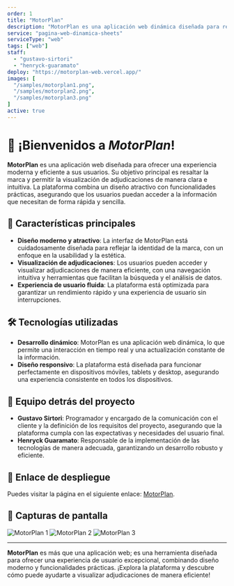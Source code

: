 ```yaml
---
order: 1
title: "MotorPlan"
description: "MotorPlan es una aplicación web dinámica diseñada para resaltar la marca y permitir a los usuarios visualizar adjudicaciones de manera intuitiva y eficiente. Esta plataforma combina diseño moderno con funcionalidades prácticas, garantizando una experiencia de usuario fluida y atractiva."
service: "pagina-web-dinamica-sheets"
serviceType: "web"
tags: ["web"]
staff:
  - "gustavo-sirtori"
  - "henryck-guaramato"
deploy: "https://motorplan-web.vercel.app/"
images: [
  "/samples/motorplan1.png",
  "/samples/motorplan2.png",
  "/samples/motorplan3.png"
]
active: true
---
```


# 🚀 ¡Bienvenidos a *MotorPlan*!

**MotorPlan** es una aplicación web diseñada para ofrecer una experiencia moderna y eficiente a sus usuarios. Su objetivo principal es resaltar la marca y permitir la visualización de adjudicaciones de manera clara e intuitiva. La plataforma combina un diseño atractivo con funcionalidades prácticas, asegurando que los usuarios puedan acceder a la información que necesitan de forma rápida y sencilla.

## 🌟 **Características principales**
- **Diseño moderno y atractivo**: La interfaz de MotorPlan está cuidadosamente diseñada para reflejar la identidad de la marca, con un enfoque en la usabilidad y la estética.
- **Visualización de adjudicaciones**: Los usuarios pueden acceder y visualizar adjudicaciones de manera eficiente, con una navegación intuitiva y herramientas que facilitan la búsqueda y el análisis de datos.
- **Experiencia de usuario fluida**: La plataforma está optimizada para garantizar un rendimiento rápido y una experiencia de usuario sin interrupciones.

## 🛠️ **Tecnologías utilizadas**
- **Desarrollo dinámico**: MotorPlan es una aplicación web dinámica, lo que permite una interacción en tiempo real y una actualización constante de la información.
- **Diseño responsivo**: La plataforma está diseñada para funcionar perfectamente en dispositivos móviles, tablets y desktop, asegurando una experiencia consistente en todos los dispositivos.

## 👥 **Equipo detrás del proyecto**
- **Gustavo Sirtori**: Programador y encargado de la comunicación con el cliente y la definición de los requisitos del proyecto, asegurando que la plataforma cumpla con las expectativas y necesidades del usuario final.
- **Henryck Guaramato**: Responsable de la implementación de las tecnologías de manera adecuada, garantizando un desarrollo robusto y eficiente.

## 🔗 **Enlace de despliegue**
Puedes visitar la página en el siguiente enlace: [MotorPlan](https://motorplan-web.vercel.app/).

## 📸 **Capturas de pantalla**
![MotorPlan 1](/samples/motorplan1.png)
![MotorPlan 2](/samples/motorplan2.png)
![MotorPlan 3](/samples/motorplan3.png)

---

**MotorPlan** es más que una aplicación web; es una herramienta diseñada para ofrecer una experiencia de usuario excepcional, combinando diseño moderno y funcionalidades prácticas. ¡Explora la plataforma y descubre cómo puede ayudarte a visualizar adjudicaciones de manera eficiente!